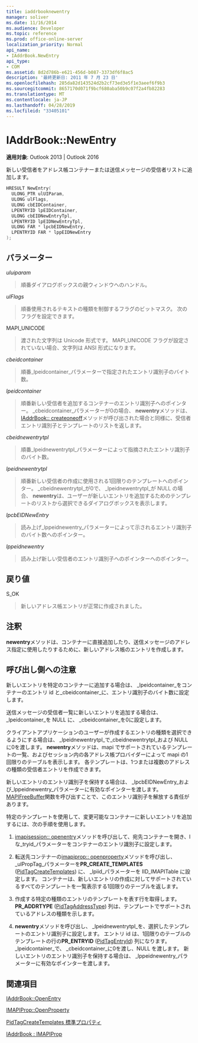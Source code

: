 ```yaml
---
title: iaddrbooknewentry
manager: soliver
ms.date: 11/16/2014
ms.audience: Developer
ms.topic: reference
ms.prod: office-online-server
localization_priority: Normal
api_name:
- IAddrBook.NewEntry
api_type:
- COM
ms.assetid: 8d2d786b-e621-456d-b087-3373df6f8ac5
description: '最終更新日: 2011 年 7 月 23 日'
ms.openlocfilehash: 285da82d143524d2b2cf73ed3e5f1e3aeef6f9b3
ms.sourcegitcommit: 8657170d071f9bcf680aba50b9c07f2a4fb82283
ms.translationtype: MT
ms.contentlocale: ja-JP
ms.lasthandoff: 04/28/2019
ms.locfileid: "33405101"
---
```

# <a name="iaddrbooknewentry"></a>IAddrBook::NewEntry

  
  
**適用対象**: Outlook 2013 | Outlook 2016 
  
新しい受信者をアドレス帳コンテナーまたは送信メッセージの受信者リストに追加します。
  
```cpp
HRESULT NewEntry(
  ULONG_PTR ulUIParam,
  ULONG ulFlags,
  ULONG cbEIDContainer,
  LPENTRYID lpEIDContainer,
  ULONG cbEIDNewEntryTpl,
  LPENTRYID lpEIDNewEntryTpl,
  ULONG FAR * lpcbEIDNewEntry,
  LPENTRYID FAR * lppEIDNewEntry
);
```

## <a name="parameters"></a>パラメーター

 _uluiparam_
  
> 順番ダイアログボックスの親ウィンドウへのハンドル。
    
 _ulFlags_
  
> 順番使用されるテキストの種類を制御するフラグのビットマスク。 次のフラグを設定できます。
    
MAPI_UNICODE 
  
> 渡された文字列は Unicode 形式です。 MAPI_UNICODE フラグが設定されていない場合、文字列は ANSI 形式になります。
    
 _cbeidcontainer_
  
> 順番_lpeidcontainer_パラメーターで指定されたエントリ識別子のバイト数。 
    
 _lpeidcontainer_
  
> 順番新しい受信者を追加するコンテナーのエントリ識別子へのポインター。 _cbeidcontainer_パラメーターが0の場合、 **newentry**メソッドは、 [IAddrBook:: createoneoff](iaddrbook-createoneoff.md)メソッドが呼び出された場合と同様に、受信者エントリ識別子とテンプレートのリストを返します。 
    
 _cbeidnewentrytpl_
  
> 順番_lpeidnewentrytpl_パラメーターによって指摘されたエントリ識別子のバイト数。 
    
 _lpeidnewentrytpl_
  
> 順番新しい受信者の作成に使用される1回限りのテンプレートへのポインター。 _cbeidnewentrytpl_が0で、 _lpeidnewentrytpl_が NULL の場合、 **newentry**は、ユーザーが新しいエントリを追加するためのテンプレートのリストから選択できるダイアログボックスを表示します。 
    
 _lpcbEIDNewEntry_
  
> 読み上げ_lppeidnewentry_パラメーターによって示されるエントリ識別子のバイト数へのポインター。 
    
 _lppeidnewentry_
  
> 読み上げ新しい受信者のエントリ識別子へのポインターへのポインター。
    
## <a name="return-value"></a>戻り値

S_OK 
  
> 新しいアドレス帳エントリが正常に作成されました。
    
## <a name="remarks"></a>注釈

**newentry**メソッドは、コンテナーに直接追加したり、送信メッセージのアドレス指定に使用したりするために、新しいアドレス帳のエントリを作成します。 
  
## <a name="notes-to-callers"></a>呼び出し側への注意

新しいエントリを特定のコンテナーに追加する場合は、 _lpeidcontainer_をコンテナーのエントリ id と_cbeidcontainer_に、エントリ識別子のバイト数に設定します。 
  
送信メッセージの受信者一覧に新しいエントリを追加する場合は、 _lpeidcontainer_を NULL に、 _cbeidcontainer_を0に設定します。 
  
クライアントアプリケーションのユーザーが作成するエントリの種類を選択できるようにする場合は、 _lpeidnewentrytpl_で_cbeidnewentrytpl_および NULL に0を渡します。 **newentry**メソッドは、mapi でサポートされているテンプレートの一覧、およびセッション内の各アドレス帳プロバイダーによって mapi の1回限りのテーブルを表示します。 各テンプレートは、1つまたは複数のアドレスの種類の受信者エントリを作成できます。 
  
新しいエントリのエントリ識別子を保持する場合は、 _lpcbEIDNewEntry_および_lppeidnewentry_パラメーターに有効なポインターを渡します。 [MAPIFreeBuffer](mapifreebuffer.md)関数を呼び出すことで、このエントリ識別子を解放する責任があります。 
  
特定のテンプレートを使用して、変更可能なコンテナーに新しいエントリを追加するには、次の手順を使用します。
  
1. [imapisession:: openentry](imapisession-openentry.md)メソッドを呼び出して、宛先コンテナーを開き、lな_tryid_パラメーターをコンテナーのエントリ識別子に設定します。 
    
2. 転送先コンテナーの[imapiprop:: openproperty](imapiprop-openproperty.md)メソッドを呼び出し、 _ulPropTag_パラメーターを**PR_CREATE_TEMPLATES** ([PidTagCreateTemplates](pidtagcreatetemplates-canonical-property.md)) に、 _lpiid_パラメーターを IID_IMAPITable に設定します。 コンテナーは、新しいエントリの作成に対してサポートされているすべてのテンプレートを一覧表示する1回限りのテーブルを返します。 
    
3. 作成する特定の種類のエントリのテンプレートを表す行を取得します。 **PR_ADDRTYPE** ([PidTagAddressType](pidtagaddresstype-canonical-property.md)) 列は、テンプレートでサポートされているアドレスの種類を示します。
    
4. **newentry**メソッドを呼び出し、 _lpeidnewentrytpl_を、選択したテンプレートのエントリ識別子に設定します。 エントリ id は、1回限りのテーブルのテンプレートの行の**PR_ENTRYID** ([PidTagEntryId](pidtagentryid-canonical-property.md)) 列になります。 _lpeidcontainer_で、 _cbeidcontainer_に0を渡し、NULL を渡します。 新しいエントリのエントリ識別子を保持する場合は、 _lppeidnewentry_パラメーターに有効なポインターを渡します。 
    
## <a name="see-also"></a>関連項目



[IAddrBook::OpenEntry](iaddrbook-openentry.md)
  
[IMAPIProp::OpenProperty](imapiprop-openproperty.md)
  
[PidTagCreateTemplates 標準プロパティ](pidtagcreatetemplates-canonical-property.md)
  
[IAddrBook : IMAPIProp](iaddrbookimapiprop.md)

